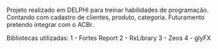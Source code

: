 Projeto realizado em DELPHI para treinar habilidades de programação. Contando com cadastro de clientes, produto, categoria. Futuramento pretendo integrar com o ACBr.

Bibliotecas utilizadas:
1 - Fortes Report
2 - RxLibrary
3 - Zeos
4 - glyFX
